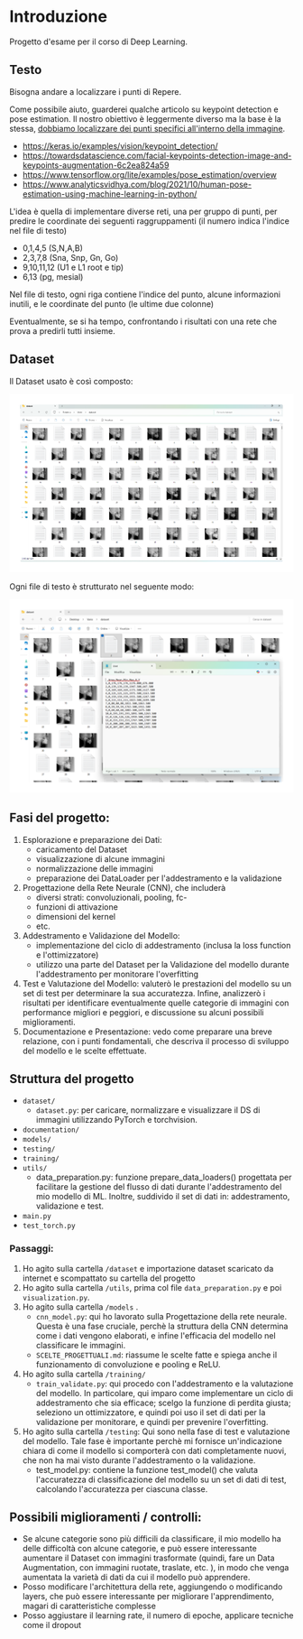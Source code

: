 # Introduzione
Progetto d'esame per il corso di Deep Learning.

## Testo

Bisogna andare a localizzare i punti di Repere.

Come possibile aiuto, guarderei qualche articolo su keypoint detection e pose estimation. Il nostro obiettivo è leggermente diverso ma la base è la stessa, <u>dobbiamo localizzare dei punti specifici all'interno della immagine</u>.

- https://keras.io/examples/vision/keypoint_detection/
- https://towardsdatascience.com/facial-keypoints-detection-image-and-keypoints-augmentation-6c2ea824a59
- https://www.tensorflow.org/lite/examples/pose_estimation/overview
- https://www.analyticsvidhya.com/blog/2021/10/human-pose-estimation-using-machine-learning-in-python/

L'idea è quella di implementare diverse reti, una per gruppo di punti, per predire le coordinate dei seguenti raggruppamenti (il numero indica l'indice nel file di testo)
- 0,1,4,5 (S,N,A,B)
- 2,3,7,8 (Sna, Snp, Gn, Go)
- 9,10,11,12 (U1 e L1 root e tip)
- 6,13 (pg, mesial)

Nel file di testo, ogni riga contiene l'indice del punto, alcune informazioni inutili, e le coordinate del punto (le ultime due colonne)

Eventualmente, se si ha tempo, confrontando i risultati con una rete che prova a predirli tutti insieme.


## Dataset

Il Dataset usato è così composto:

![alt text](/altro/dataset-composizione.png)

Ogni file di testo è strutturato nel seguente modo:

![alt text](/altro/file-txt-composizione.png)

## Fasi del progetto:

1. Esplorazione e preparazione dei Dati: 
    - caricamento del Dataset
    - visualizzazione di alcune immagini
    - normalizzazione delle immagini
    - preparazione dei DataLoader per l'addestramento e la validazione
2. Progettazione della Rete Neurale (CNN), che includerà 
    - diversi strati: convoluzionali, pooling, fc-
    - funzioni di attivazione
    - dimensioni del kernel
    - etc.
3. Addestramento e Validazione del Modello:
    - implementazione del ciclo di addestramento (inclusa la loss function e l'ottimizzatore)
    - utilizzo una parte del Dataset per la Validazione del modello durante l'addestramento per monitorare l'overfitting
4. Test e Valutazione del Modello: valuterò le prestazioni del modello su un set di test per determinare la sua accuratezza. Infine, analizzerò i risultati per identificare eventualmente quelle categorie di immagini con performance migliori e peggiori, e discussione su alcuni possibili miglioramenti.
5. Documentazione e Presentazione: vedo come preparare una breve relazione, con i punti fondamentali, che descriva il processo di sviluppo del modello e le scelte effettuate.

## Struttura del progetto
- `dataset/`
    - `dataset.py`: per caricare, normalizzare e visualizzare il DS di immagini utilizzando PyTorch e torchvision.
- `documentation/`
- `models/`
- `testing/`
- `training/`
- `utils/`
    - data_preparation.py: funzione prepare_data_loaders() progettata per facilitare la gestione del flusso di dati durante l'addestramento del mio modello di ML. Inoltre, suddivido il set di dati in: addestramento, validazione e test.
- `main.py`
- `test_torch.py`


### Passaggi:
1. Ho agito sulla cartella `/dataset` e importazione dataset scaricato da internet e scompattato su cartella del progetto
2. Ho agito sulla cartella `/utils`, prima col file `data_preparation.py` e poi `visualization.py`. 
3. Ho agito sulla cartella `/models` . 
    - `cnn_model.py`: qui ho lavorato sulla Progettazione della rete neurale. Questa è una fase cruciale, perchè la struttura della CNN determina come i dati vengono elaborati, e infine l'efficacia del modello nel classificare le immagini.
    - `SCELTE_PROGETTUALI.md`: riassume le scelte fatte e spiega anche il funzionamento di convoluzione e pooling e ReLU.
4. Ho agito sulla cartella `/training/`
    - `train_validate.py`: qui procedo con l'addestramento e la valutazione del modello. In particolare, qui imparo come implementare
   un ciclo di addestramento che sia efficace; scelgo la funzione di perdita giusta; seleziono un ottimizzatore, e quindi poi uso il set di dati per la validazione per monitorare, e quindi per prevenire l'overfitting.
5. Ho agito sulla cartella `/testing`: Qui sono nella fase di test e valutazione del modello. Tale fase è importante perchè mi fornisce un'indicazione chiara di come il modello si comporterà con dati completamente nuovi, che non ha mai visto durante l'addestramento o la validazione.
    - test_model.py: contiene la funzione test_model() che valuta l'accuratezza di classificazione del modello su un set di dati di test, calcolando l'accuratezza per ciascuna classe.

## Possibili miglioramenti / controlli:
- Se alcune categorie sono più difficili da classificare, il mio modello ha delle difficoltà con alcune categorie, e può essere
interessante aumentare il Dataset con immagini trasformate (quindi, fare un Data Augmentation, con immagini ruotate, traslate, etc. ),
in modo che venga aumentata la varietà di dati da cui il modello può apprendere.
- Posso modificare l'architettura della rete, aggiungendo o modificando layers, che può essere interessante per migliorare l'apprendimento, magari di caratteristiche complesse
- Posso aggiustare il learning rate, il numero di epoche, applicare tecniche come il dropout
